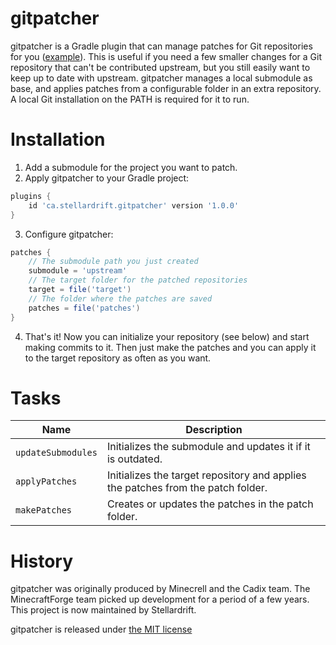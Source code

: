 # gitpatcher
gitpatcher is a Gradle plugin that can manage patches for Git repositories for you ([example]). This is useful if you need a few smaller changes for a Git repository that can't be contributed upstream, but you still easily want to keep up to date with upstream.
gitpatcher manages a local submodule as base, and applies patches from a configurable folder in an extra repository. A local Git installation on 
the PATH is required for it to run.

# Installation
1. Add a submodule for the project you want to patch.
2. Apply gitpatcher to your Gradle project:

  ```gradle
  plugins {
      id 'ca.stellardrift.gitpatcher' version '1.0.0'
  }
  ```
3. Configure gitpatcher:

  ```gradle
  patches {
      // The submodule path you just created
      submodule = 'upstream'
      // The target folder for the patched repositories
      target = file('target')
      // The folder where the patches are saved
      patches = file('patches')
  }
  ```
4. That's it! Now you can initialize your repository (see below) and start making commits to it. Then just make the patches and you can apply it to the target repository as often as you want.

# Tasks
| Name               | Description                                                                      |
|--------------------|----------------------------------------------------------------------------------|
| `updateSubmodules` | Initializes the submodule and updates it if it is outdated.                      |
| `applyPatches`     | Initializes the target repository and applies the patches from the patch folder. |
| `makePatches`      | Creates or updates the patches in the patch folder.                              |

[example]: https://github.com/LapisBlue/Pore/tree/master/patches

# History

gitpatcher was originally produced by Minecrell and the Cadix team. The MinecraftForge team picked up development for a period of a few years.
This project is now maintained by Stellardrift.

gitpatcher is released under [the MIT license](./LICENSE)
